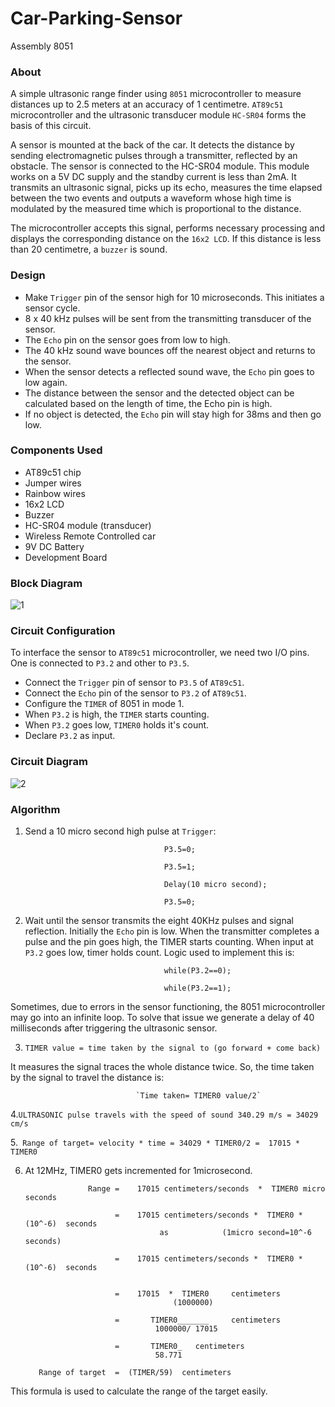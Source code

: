 # Car-Parking-Sensor

Assembly 8051

### About
A simple ultrasonic range finder using `8051` microcontroller to measure distances up to 2.5 meters at an accuracy of 1
centimetre. `AT89c51` microcontroller and the ultrasonic transducer module `HC-SR04` forms the basis of this circuit.

A sensor is mounted at the back of the car. It detects the distance by sending electromagnetic
pulses through a transmitter, reflected by an obstacle. The sensor is connected to the HC-SR04 module. This module works on a 5V DC supply and the standby current is less than 2mA. It transmits an ultrasonic signal, picks up its echo, measures the time elapsed between the two events and outputs a waveform whose high time is modulated by the measured time which is proportional to the distance. 

The microcontroller accepts this signal, performs necessary processing and displays the corresponding distance on the `16x2 LCD`. 
If this distance is less than 20 centimetre, a `buzzer` is sound.

### Design
* Make `Trigger` pin of the sensor high for 10 microseconds. This initiates a sensor cycle.
* 8 x 40 kHz pulses will be sent from the transmitting transducer of the sensor.
* The `Echo` pin on the sensor goes from low to high.
* The 40 kHz sound wave bounces off the nearest object and returns to the sensor.
* When the sensor detects a reflected sound wave, the `Echo` pin goes to low again.
* The distance between the sensor and the detected object can be calculated based on the length of time, the Echo pin is high.
* If no object is detected, the `Echo` pin will stay high for 38ms and then go low. 

### Components Used
*	AT89c51 chip 
*	Jumper wires
* Rainbow wires
* 16x2 LCD
* Buzzer
* HC-SR04 module (transducer)
* Wireless Remote Controlled car
* 9V DC Battery
* Development Board

### Block Diagram
![1](https://user-images.githubusercontent.com/23147474/30789155-7e7a9570-a171-11e7-944a-6f9712aa4b9f.JPG)

### Circuit Configuration
To interface the sensor to `AT89c51` microcontroller, we need two I/O pins. One is connected to `P3.2` and other to `P3.5`.
* Connect the `Trigger` pin of sensor to `P3.5` of `AT89c51`.
* Connect the `Echo` pin of the sensor to `P3.2` of `AT89c51`.
* Configure the `TIMER` of 8051 in mode 1.
* When `P3.2` is high, the `TIMER` starts counting.
* When `P3.2` goes low, `TIMER0` holds it's count.
* Declare `P3.2` as input.

### Circuit Diagram
![2](https://user-images.githubusercontent.com/23147474/30789361-0873a662-a173-11e7-83fa-970c5779dca9.JPG)


### Algorithm
1. Send a 10 micro second high pulse at `Trigger`: 

                                      P3.5=0;
                                      
                                      P3.5=1;
                                      
                                      Delay(10 micro second);
                                      
                                      P3.5=0;
                                      
2. Wait until the sensor transmits the eight 40KHz pulses and signal reflection. Initially the `Echo` pin is low. When the transmitter completes a pulse and the pin goes high, the TIMER starts counting. When input at `P3.2` goes low, timer holds count. Logic used to implement this is:

                                      while(P3.2==0);
                                      
                                      while(P3.2==1); 
                                      
Sometimes, due to errors in the sensor functioning, the 8051 microcontroller may go into an infinite loop. To solve that issue we generate a delay of 40 milliseconds after triggering the ultrasonic sensor.
 
3. `TIMER value = time taken by the signal to (go forward + come back)`

It measures the signal traces the whole distance twice. So, the time taken by the signal to travel the distance is:

                                `Time taken= TIMER0 value/2`

4.` ULTRASONIC pulse travels with the speed of sound 340.29 m/s = 34029 cm/s `

5.` Range of target= velocity * time = 34029 * TIMER0/2 =  17015 * TIMER0`
                                                  
6. At 12MHz, TIMER0 gets incremented for 1microsecond.

                     Range =    17015 centimeters/seconds  *  TIMER0 micro seconds

                           =    17015 centimeters/seconds *  TIMER0 * (10^-6)  seconds                 
                                     as            (1micro second=10^-6 seconds)
                        
                           =    17015 centimeters/seconds *  TIMER0 * (10^-6)  seconds  
                         
                              
                           =    17015  *  TIMER0     centimeters 
                                        (1000000)   
                           
                           =       TIMER0_______     centimeters 
                                    1000000/ 17015  

                           =       TIMER0_   centimeters 
                                    58.771

          Range of target  =  (TIMER/59)  centimeters 
                   
This formula is used to calculate the range of the target easily.


